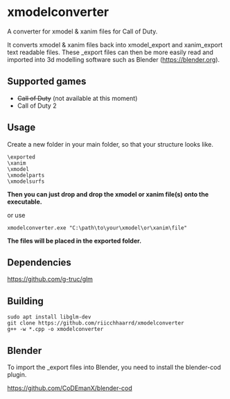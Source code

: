 # xmodelconverter
A converter for xmodel & xanim files for Call of Duty.

It converts xmodel & xanim files back into xmodel_export and xanim_export text readable files.
These _export files can then be more easily read and imported into 3d modelling software such as Blender (https://blender.org).

## Supported games
- ~~Call of Duty~~ (not available at this moment)
- Call of Duty 2

## Usage

Create a new folder in your main folder, so that your structure looks like.

```
\exported
\xanim
\xmodel
\xmodelparts
\xmodelsurfs
```

**Then you can just drop and drop the xmodel or xanim file(s) onto the executable.**

or use

```
xmodelconverter.exe "C:\path\to\your\xmodel\or\xanim\file"
```

**The files will be placed in the exported folder.**

## Dependencies

https://github.com/g-truc/glm

## Building

```
sudo apt install libglm-dev
git clone https://github.com/riicchhaarrd/xmodelconverter
g++ -w *.cpp -o xmodelconverter
```

## Blender
To import the _export files into Blender, you need to install the blender-cod plugin.

https://github.com/CoDEmanX/blender-cod
